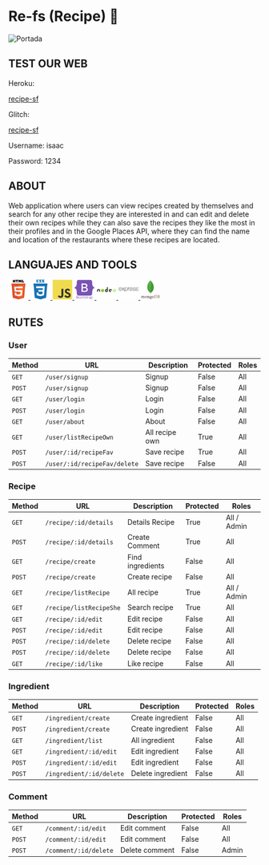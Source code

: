 # Re-fs (Recipe) 🥘

<img  src="https://github.com/fransan990/Proyecto_2/blob/main/public/images/portada.png" alt="Portada" style="max-width: 100%;"/>

## TEST OUR WEB

<p>Heroku: <a href="https://recipe-sf.herokuapp.com/" target="_blank" rel="noreferrer"> 
 <p>recipe-sf</p>
</a>
</p>


<p>Glitch: <a href="https://re-fs.glitch.me" target="_blank" rel="noreferrer"> 
 <p>recipe-sf</p>
</a>
</p>
 <p>Username: isaac</p>
 <p>Password: 1234</p>
   



## ABOUT

<p> Web application where users can view recipes created by themselves and search for any other recipe they are interested in and can edit and delete their own recipes while they can also save the recipes they like the most in their profiles and in the Google Places API, where they can find the name and location of the restaurants where these recipes are located.</p>

## LANGUAJES AND TOOLS

<p align="left">
 
 <a href="https://www.w3.org/html/" target="_blank" rel="noreferrer"> 
  <img  src="https://raw.githubusercontent.com/devicons/devicon/master/icons/html5/html5-original-wordmark.svg" alt="html5" width="40" height="40"/> 
 </a>

 <a href="https://www.w3schools.com/css/" target="_blank" rel="noreferrer"> 
  <img src="https://github.com/devicons/devicon/raw/master/icons/css3/css3-plain-wordmark.svg" title="CSS3" alt="CSS" width="40" height="40" style="max-width: 100%;">
 </a>
 
 <a href="https://developer.mozilla.org/en-US/docs/Web/JavaScript" target="_blank" rel="noreferrer"> 
  <img src="https://raw.githubusercontent.com/devicons/devicon/master/icons/javascript/javascript-original.svg" alt="javascript" width="40" height="40"/>  </a>

<a href="https://getbootstrap.com" target="_blank" rel="noreferrer"> 
 <img src="https://raw.githubusercontent.com/devicons/devicon/master/icons/bootstrap/bootstrap-plain-wordmark.svg" alt="bootstrap" width="40" height="40"/> </a>
 
<a href="https://nodejs.org" target="_blank" rel="noreferrer"> 
 <img src="https://raw.githubusercontent.com/devicons/devicon/master/icons/nodejs/nodejs-original-wordmark.svg" alt="nodejs" width="40" height="40"/> 
 </a> 
 
<a href="https://expressjs.com" target="_blank" rel="noreferrer"> 
 <img src="https://raw.githubusercontent.com/devicons/devicon/master/icons/express/express-original-wordmark.svg" alt="express" width="40" height="40"/> </a>
 
 <a href="https://www.mongodb.com/" target="_blank" rel="noreferrer"> 
  <img src="https://raw.githubusercontent.com/devicons/devicon/master/icons/mongodb/mongodb-original-wordmark.svg" alt="mongodb" width="40" height="40"/>  </a>
 
</p>


## RUTES


### User

| Method | URL | Description | Protected | Roles |
|--------|-----|-------------|-----------|-------|
| `GET` | `/user/signup` | Signup | False | All | 
| `POST`| `/user/signup` | Signup | False | All | 
| `GET` | `/user/login` | Login | False | All | 
| `POST`| `/user/login` | Login | False | All | 
| `GET` | `/user/about` | About | False | All |
| `GET` | `/user/listRecipeOwn` | All recipe own | True | All |
| `POST` | `/user/:id/recipeFav` | Save recipe | True | All |
| `POST` | `/user/:id/recipeFav/delete` | Save recipe | False | All |


### Recipe

| Method | URL | Description | Protected | Roles |
|--------|-----|-------------|-----------|-------| 
| `GET` | `/recipe/:id/details` | Details Recipe | True | All / Admin |
| `POST`| `/recipe/:id/details` | Create Comment | True | All |
| `GET` | `/recipe/create` | Find ingredients | False | All |
| `POST`|	`/recipe/create` | Create recipe | False | All |
| `GET`| `/recipe/listRecipe` | All recipe |  True | All / Admin |
| `GET` | `/recipe/listRecipeShe`| Search recipe |  True | All |
| `GET`| `/recipe/:id/edit`| Edit recipe | False | All |
| `POST`| `/recipe/:id/edit`| Edit recipe | False | All |
| `POST`| `/recipe/:id/delete`| Delete recipe | False | All |
| `POST`| `/recipe/:id/delete`| Delete recipe | False | All |
| `GET`| `/recipe/:id/like`| Like recipe | False | All |


### Ingredient

| Method | URL | Description | Protected | Roles |
|--------|-----|-------------|-----------|-------|
| `GET` | `/ingredient/create` | Create ingredient | False | All |
| `POST`| `/ingredient/create` | Create ingredient | False | All |
| `GET` | `/ingredient/list` | All ingredient | False | All |
| `GET` |	`/ingredient/:id/edit` | Edit ingredient | False | All |
| `POST` |	`/ingredient/:id/edit` | Edit ingredient | False | All |
| `POST`| `/ingredient/:id/delete` | Delete ingredient | False | All |

### Comment

| Method | URL | Description | Protected | Roles |
|--------|-----|-------------|-----------|-------|
| `GET` | `/comment/:id/edit` | Edit comment | False | All |
| `POST`| `/comment/:id/edit` | Edit comment | False | All |
| `POST` | `/comment/:id/delete` | Delete comment | False | Admin | 





